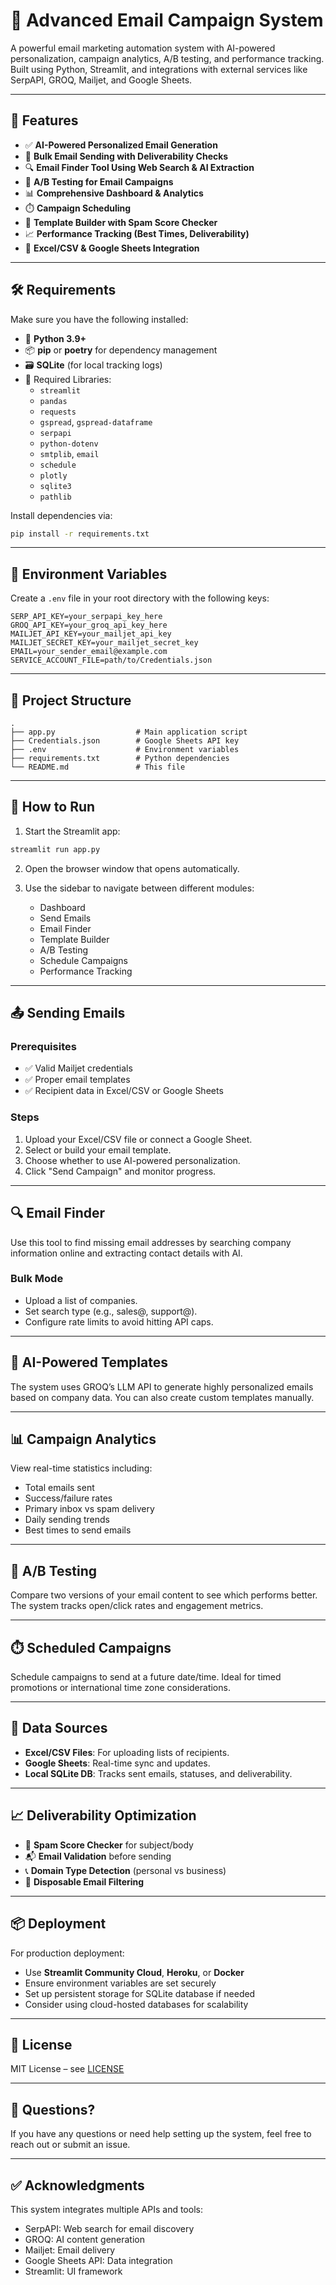 
# 🚀 Advanced Email Campaign System

A powerful email marketing automation system with AI-powered personalization, campaign analytics, A/B testing, and performance tracking. Built using Python, Streamlit, and integrations with external services like SerpAPI, GROQ, Mailjet, and Google Sheets.

---

## 📌 Features

- ✅ **AI-Powered Personalized Email Generation**
- 📨 **Bulk Email Sending with Deliverability Checks**
- 🔍 **Email Finder Tool Using Web Search & AI Extraction**
- 🧪 **A/B Testing for Email Campaigns**
- 📊 **Comprehensive Dashboard & Analytics**
- ⏱️ **Campaign Scheduling**
- 📝 **Template Builder with Spam Score Checker**
- 📈 **Performance Tracking (Best Times, Deliverability)**
- 📁 **Excel/CSV & Google Sheets Integration**

---

## 🛠 Requirements

Make sure you have the following installed:

- 🐍 **Python 3.9+**
- 📦 **pip** or **poetry** for dependency management
- 🗃️ **SQLite** (for local tracking logs)
- 📎 Required Libraries:
  - `streamlit`
  - `pandas`
  - `requests`
  - `gspread`, `gspread-dataframe`
  - `serpapi`
  - `python-dotenv`
  - `smtplib`, `email`
  - `schedule`
  - `plotly`
  - `sqlite3`
  - `pathlib`

Install dependencies via:

```bash
pip install -r requirements.txt
```

---

## 🔐 Environment Variables

Create a `.env` file in your root directory with the following keys:

```env
SERP_API_KEY=your_serpapi_key_here
GROQ_API_KEY=your_groq_api_key_here
MAILJET_API_KEY=your_mailjet_api_key
MAILJET_SECRET_KEY=your_mailjet_secret_key
EMAIL=your_sender_email@example.com
SERVICE_ACCOUNT_FILE=path/to/Credentials.json
```

---

## 🧩 Project Structure

```
.
├── app.py                  # Main application script
├── Credentials.json        # Google Sheets API key
├── .env                    # Environment variables
├── requirements.txt        # Python dependencies
└── README.md               # This file
```

---

## 🧪 How to Run

1. Start the Streamlit app:

```bash
streamlit run app.py
```

2. Open the browser window that opens automatically.

3. Use the sidebar to navigate between different modules:
   - Dashboard
   - Send Emails
   - Email Finder
   - Template Builder
   - A/B Testing
   - Schedule Campaigns
   - Performance Tracking

---

## 📤 Sending Emails

### Prerequisites
- ✅ Valid Mailjet credentials
- ✅ Proper email templates
- ✅ Recipient data in Excel/CSV or Google Sheets

### Steps
1. Upload your Excel/CSV file or connect a Google Sheet.
2. Select or build your email template.
3. Choose whether to use AI-powered personalization.
4. Click "Send Campaign" and monitor progress.

---

## 🔍 Email Finder

Use this tool to find missing email addresses by searching company information online and extracting contact details with AI.

### Bulk Mode
- Upload a list of companies.
- Set search type (e.g., sales@, support@).
- Configure rate limits to avoid hitting API caps.

---

## 🧠 AI-Powered Templates

The system uses GROQ’s LLM API to generate highly personalized emails based on company data. You can also create custom templates manually.

---

## 📊 Campaign Analytics

View real-time statistics including:
- Total emails sent
- Success/failure rates
- Primary inbox vs spam delivery
- Daily sending trends
- Best times to send emails

---

## 🧪 A/B Testing

Compare two versions of your email content to see which performs better. The system tracks open/click rates and engagement metrics.

---

## ⏱️ Scheduled Campaigns

Schedule campaigns to send at a future date/time. Ideal for timed promotions or international time zone considerations.

---

## 📁 Data Sources

- **Excel/CSV Files**: For uploading lists of recipients.
- **Google Sheets**: Real-time sync and updates.
- **Local SQLite DB**: Tracks sent emails, statuses, and deliverability.

---

## 📈 Deliverability Optimization

- 🧼 **Spam Score Checker** for subject/body
- 📬 **Email Validation** before sending
- 📞 **Domain Type Detection** (personal vs business)
- 🚫 **Disposable Email Filtering**

---

## 📦 Deployment

For production deployment:

- Use **Streamlit Community Cloud**, **Heroku**, or **Docker**
- Ensure environment variables are set securely
- Set up persistent storage for SQLite database if needed
- Consider using cloud-hosted databases for scalability

---

## 📄 License

MIT License – see [LICENSE](LICENSE)

---

## 💬 Questions?

If you have any questions or need help setting up the system, feel free to reach out or submit an issue.

---

## ✅ Acknowledgments

This system integrates multiple APIs and tools:
- SerpAPI: Web search for email discovery
- GROQ: AI content generation
- Mailjet: Email delivery
- Google Sheets API: Data integration
- Streamlit: UI framework
